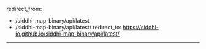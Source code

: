 redirect_from:
  - /siddhi-map-binary/api/latest
  - /siddhi-map-binary/api/latest/
redirect_to: https://siddhi-io.github.io/siddhi-map-binary/api/latest/
---
